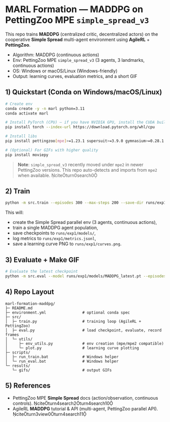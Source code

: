 # MARL Formation — MADDPG on PettingZoo MPE `simple_spread_v3`

This repo trains **MADDPG** (centralized critic, decentralized actors) on the cooperative
**Simple Spread** multi-agent environment using **AgileRL** + **PettingZoo**.

- Algorithm: MADDPG (continuous actions)
- Env: PettingZoo MPE `simple_spread_v3` (3 agents, 3 landmarks, continuous actions)
- OS: Windows or macOS/Linux (Windows-friendly)
- Output: learning curves, evaluation metrics, and a short GIF

## 1) Quickstart (Conda on Windows/macOS/Linux)

```bash
# Create env
conda create -y -n marl python=3.11
conda activate marl

# Install PyTorch (CPU) — if you have NVIDIA GPU, install the CUDA build from pytorch.org
pip install torch --index-url https://download.pytorch.org/whl/cpu

# Install libs
pip install pettingzoo[mpe]>=1.23.1 supersuit>=3.9.0 gymnasium>=0.28.1             agilerl>=2.2.1 numpy>=1.24 matplotlib imageio pillow tqdm pyyaml

# (Optional) For GIFs with higher quality
pip install moviepy
```

> **Note**: `simple_spread_v3` recently moved under `mpe2` in newer PettingZoo versions. 
This repo auto-detects and imports from `mpe2` when available. citeturn0search0

## 2) Train

```bash
python -m src.train --episodes 300 --max-steps 200 --save-dir runs/exp1
```

This will:
- create the Simple Spread parallel env (3 agents, continuous actions),
- train a single MADDPG agent population,
- save checkpoints to `runs/exp1/models/`,
- log metrics to `runs/exp1/metrics.jsonl`,
- save a learning curve PNG to `runs/exp1/curves.png`.

## 3) Evaluate + Make GIF

```bash
# Evaluate the latest checkpoint
python -m src.eval --model runs/exp1/models/MADDPG_latest.pt --episodes 10 --gif results/gifs/episode.gif
```

## 4) Repo Layout

````
marl-formation-maddpg/
├─ README.md
├─ environment.yml                # optional conda spec
├─ src/
│  ├─ train.py                    # training loop (AgileRL + PettingZoo)
│  ├─ eval.py                     # load checkpoint, evaluate, record frames
│  └─ utils/
│     ├─ env_utils.py             # env creation (mpe/mpe2 compatible)
│     └─ plot.py                  # learning curve plotting
├─ scripts/
│  ├─ run_train.bat               # Windows helper
│  └─ run_eval.bat                # Windows helper
└─ results/
   └─ gifs/                       # output GIFs
````

## 5) References

- PettingZoo MPE **Simple Spread** docs (action/observation, continuous controls). citeturn4search2turn4search10  
- AgileRL **MADDPG** tutorial & API (multi-agent, PettingZoo parallel API). citeturn3view0turn4search11
